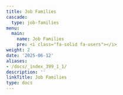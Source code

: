 ```yaml
---
title: Job Families
cascade:
  type: job-families
menu:
  main:
    name: Job Families
    pre: <i class="fa-solid fa-users"></i>
weight: 2
date: '2025-06-12'
aliases:
- /docs/_index_399_1_1/
description: ''
linkTitle: Job Families
type: docs
---
```


